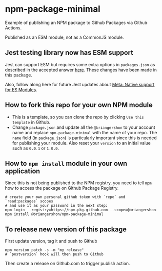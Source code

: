# npm-package-minimal

Example of publishing an NPM package to Github Packages via Github Actions.

Published as an ESM module, not as a CommonJS module.

## Jest testing library now has ESM support

Jest can support ESM but requires some extra options in `packages.json` as described in the accepted answer [here](https://stackoverflow.com/questions/60372790/node-v13-jest-es6-native-support-for-modules-without-babel-or-esm). These changes have been made in this package.

Also, follow along here for future Jest updates about [Meta: Native support for ES Modules](https://github.com/facebook/jest/issues/9430).

## How to fork this repo for your own NPM module

* This is a template, so you can clone the repo by clicking `Use this template` in Github.
* Change `package.json` and update all the `@briangershon` to your account name and replace `npm-package-minimal` with the name of your repo. The `name` field (in `package.json`) is particularly important since this is needed for publishing your module. Also reset your `version` to an initial value such as `0.0.1` or `1.0.0`.

## How to `npm install` module in your own application

Since this is not being published to the NPM registry, you need to tell `npm` how to access the package on Github Package Registry.

    # create your own personal github token with `repo` and `read:packages` scopes
    # and use it as your password in the next step:
    npm login --registry=https://npm.pkg.github.com --scope=@briangershon
    npm install @briangershon/npm-package-minimal

## To release new version of this package

First update version, tag it and push to Github

    npm version patch -s -m "my release"
    # `postversion` hook will then push to Github
    
Then create a release on Github.com to trigger publish action.
